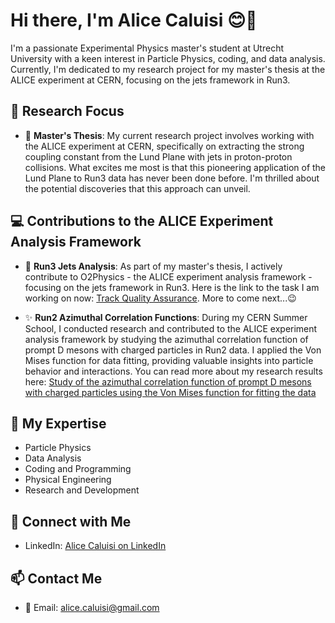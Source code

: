 # Hi there, I'm Alice Caluisi 😊🌼

I'm a passionate Experimental Physics master's student at Utrecht University with a keen interest in Particle Physics, coding, and data analysis. Currently, I'm dedicated to my research project for my master's thesis at the ALICE experiment at CERN, focusing on the jets framework in Run3.

## 🌌 Research Focus

- 🔬 **Master's Thesis**: My current research project involves working with the ALICE experiment at CERN, specifically on extracting the strong coupling constant from the Lund Plane with jets in proton-proton collisions. What excites me most is that this pioneering application of the Lund Plane to Run3 data has never been done before. I'm thrilled about the potential discoveries that this approach can unveil.

## 💻 Contributions to the ALICE Experiment Analysis Framework

- 🌠 **Run3 Jets Analysis**: As part of my master's thesis, I actively contribute to O2Physics - the ALICE experiment analysis framework - focusing on the jets framework in Run3. Here is the link to the task I am working on now: [Track Quality Assurance](https://github.com/alicecaluisi/O2Physics/blob/master/PWGJE/Tasks/trackJetqa.cxx). More to come next...😉
  
- ✨ **Run2 Azimuthal Correlation Functions**: During my CERN Summer School, I conducted research and contributed to the ALICE experiment analysis framework by studying the azimuthal correlation function of prompt D mesons with charged particles in Run2 data. I applied the Von Mises function for data fitting, providing valuable insights into particle behavior and interactions. You can read more about my research results here: [Study of the azimuthal correlation function of prompt D mesons with charged particles using the Von Mises function for fitting the data](https://alice-collaboration.web.cern.ch/node/35669)

## 🚀 My Expertise

- Particle Physics
- Data Analysis
- Coding and Programming
- Physical Engineering
- Research and Development

## 👋 Connect with Me

- LinkedIn: [Alice Caluisi on LinkedIn](https://www.linkedin.com/in/alice-caluisi-b111b9230/)

## 📫 Contact Me

- 📧 Email: alice.caluisi@gmail.com
